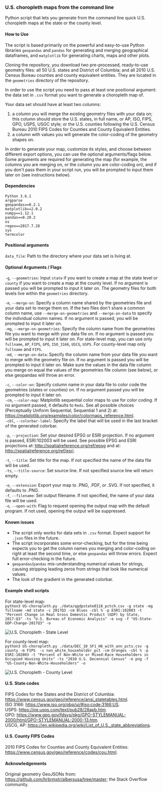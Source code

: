 ### U.S. choropleth maps from the command line
Python script that lets you generate from the command line quick U.S. choropleth maps at the state or the county level.

#### How to Use
The script is based primarily on the powerful and easy-to-use Python libraries `geopandas` and `pandas` for generating and merging geographical dataframes, and `matplotlib` for generating charts, maps and other plots.

Cloning the repository, you download two pre-processed, ready-to-use geometry files: all 50 U.S. states and District of Columbia; and all 2010 U.S. Census Bureau counties and county equivalent entities. They are located in the `geometries` directory of the repository.

In order to use the script you need to pass at least one positional argument: the data set in `.csv` format you want to generate a choropleth map of.  

Your data set should have at least two columns:  
1) a column you will merge the existing geometry files with your data on; this column should store the U.S. states, in full name, or AP, ISO, FIPS, GPO, USPS, USGC style; or the U.S. counties following the U.S. Census Bureau 2010 FIPS Codes for Counties and County Equivalent Entities.  
2) a column with values you will generate the color-coding of the geometry shapes on.

In order to generate your map, customize its styles, and choose between different export options, you can use the optional arguments/flags below. Some arguments are required for generating the map (for example, the columns you are merging on, or the column you are color-coding on), and if you don't pass them in your script run, you will be prompted to input them later on (see instructions below).

#### Dependencies
`Python 3.6.1`  
`argparse`  
`geopandas==0.2.1`  
`matplotlib==2.0.2`  
`numpy==1.12.1`  
`pandas==0.20.2`  
`os`  
`regex==2017.7.28`  
`sys`  
`termcolor`  

#### Positional arguments
`data_file`: Path to the directory where your data set is living at.

#### Optional Arguments / Flags
`-g`, `--geometries`: Input `state` if you want to create a map at the state level or `county` if you want to create a map at the county level. If no argument is passed you will be prompted to input it later on. The geometry files for both levels live within the `geometries` directory.  

`-m`, `--merge-on`: Specify a column name shared by the geometries file and your data set to merge them on. If the two files don't share a common column name, use `--merge-on-geometries` and `--merge-on-data` to specify the individual column names. If no argument is passed, you will be prompted to input it later on.  
`-mg`, `--merge-on-geometries`: Specify the column name from the geometries file you want to merge with your data file on. If no argument is passed you will be prompted to input it later on. For state-level map, you can use only `fullname`, `AP`, `FIPS`, `GPO`, `ISO_3166`, `USCG`, `USPS`. For county-level map only `fullname` and `FIPS`.  
`-md`, `--merge-on-data`: Specify the column name from your data file you want to merge with the geometry file on. If no argument is passed you will be prompted to input it later on. Make sure the values in the data file column you merge on equal the values of the geometries file column (see below), or else geopandas will throw an error.  

`-c`, `--color-on`: Specify column name in your data file to color code the geometries (states or counties) on. If no argument passed you will be prompted to input it later on.  
`-cm`, `--color-map`: Matplotlib sequential color maps to use for color coding. If no argument passed, it defaults to `Reds`. See all possible choices (Perceptually Uniform Sequential, Sequential 1 and 2) at: https://matplotlib.org/examples/color/colormaps_reference.html.  
`-cbl`, `--colorbar-label`: Specify the label that will be used in the last bracket of the generated colorbar.

`-p`, `--projection`: Set your desired EPSG or ESRI projection. If no argument is passed, ESRI:102003 will be used. See possible EPSG and ESRI projections at: http://spatialreference.org/ref/epsg and at: http://spatialreference.org/ref/esri.  

`-t`, `--title`: Set title for the map. If not specified the name of the data file will be used.  
`-ts`, `--title-source`: Set source line. If not specified source line will return empty.

`-e`, `--extension`: Export your map to .PNG, .PDF, or .SVG. If not specified, it defaults to .PNG.  
`-f`, `--filename`: Set output filename. If not specified, the name of your data file will be used.  
`-o`, `--open-with`: Flag to request opening the output map with the default program. If not used, opening the output will be suppressed.  

#### Known issues
- The script only works for data sets in `.csv` format. Expect support for `.json` files in the future.
- The script incorporates some error-checking, but for the time being expects you to get the column names you merging and color-coding on right at least the second time, or else `geopandas` will throw errors. Expect full error-checking in the future.
- `geopandas`/`pandas` mis-understanding numerical values for strings, causing stripping leading zeros from strings that look like numerical values.
- The look of the gradient in the generated colorbar.

#### Example shell scripts
For state-level map:  
`python3 US-choropleth.py ./data/qgdpstate0118_pctch.csv -g state -mg fullname -md state -c 2017Q3 -cm Blues -cbl % -p ESRI:102003 -t "Percent Change in Real Gross Domestic Product (GDP) by State, 2017:Q3" -ts "U.S. Bureau of Economic Analysis" -e svg -f "US-State-GDP-Change-2017Q3" -o`

![](https://github.com/demetriospogkas/US-Choropleth-Command-Line/blob/master/examples/US-State-GDP-Change-2017Q3.svg "U.S. Choropleth - State Level")

For county-level map:  
`python3 US-choropleth.py ./data/DEC_10_SF1_H6_with_ann_pcts.csv -g county -m FIPS  -c non_white_householder_pct -cm Oranges -cbl % -p ESRI:102003 -t "Percent of Non-White or Mixed-Race Householders in Occupied Housing Units" -ts "2010 U.S. Decennial Census" -e png -f "US-County-Non-White-Householders" -o`

![](https://raw.githubusercontent.com/demetriospogkas/US-Choropleth-Command-Line/master/examples/US-County-Non-White-Householders.png "U.S. Choropleth - County Level")


#### U.S. State codes
FIPS Codes for the States and the District of Columbia: https://www.census.gov/geo/reference/ansi_statetables.html.  
ISO 3166: https://www.iso.org/obp/ui/#iso:code:3166:US.  
USPS: https://pe.usps.com/text/pub28/28apb.htm.  
GPO: https://www.gpo.gov/fdsys/pkg/GPO-STYLEMANUAL-2000/html/GPO-STYLEMANUAL-2000-13.htm.  
USCG, AP: https://en.wikipedia.org/wiki/List_of_U.S._state_abbreviations.  

#### U.S. County FIPS Codes
2010 FIPS Codes for Counties and County Equivalent Entities: https://www.census.gov/geo/reference/codes/cou.html.

#### Acknowledgements
Original geometry GeoJSONs from: https://github.com/hrbrmstr/albersusa/tree/master; the Stack Overflow community.